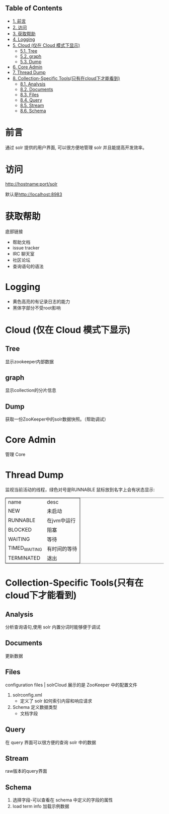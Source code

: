 <div id="table-of-contents">
<h2>Table of Contents</h2>
<div id="text-table-of-contents">
<ul>
<li><a href="#orgb8e51ba">1. 前言</a></li>
<li><a href="#org6f0fd44">2. 访问</a></li>
<li><a href="#orgde2a4ed">3. 获取帮助</a></li>
<li><a href="#orgd6fac92">4. Logging</a></li>
<li><a href="#org18dfa23">5. Cloud (仅在 Cloud 模式下显示)</a>
<ul>
<li><a href="#orge0e64e4">5.1. Tree</a></li>
<li><a href="#org4348a81">5.2. graph</a></li>
<li><a href="#org46fbb60">5.3. Dump</a></li>
</ul>
</li>
<li><a href="#org77dd2ad">6. Core Admin</a></li>
<li><a href="#orgcdaeda7">7. Thread Dump</a></li>
<li><a href="#org4cba003">8. Collection-Specific Tools(只有在cloud下才能看到)</a>
<ul>
<li><a href="#org8487f71">8.1. Analysis</a></li>
<li><a href="#org56b540f">8.2. Documents</a></li>
<li><a href="#orgecdd3a9">8.3. Files</a></li>
<li><a href="#org528b590">8.4. Query</a></li>
<li><a href="#orgabd4c59">8.5. Stream</a></li>
<li><a href="#orga04a83b">8.6. Schema</a></li>
</ul>
</li>
</ul>
</div>
</div>

<a id="orgb8e51ba"></a>

# 前言

通过 solr 提供的用户界面,
可以很方便地管理 solr 并且能提高开发效率。


<a id="org6f0fd44"></a>

# 访问

<http://hostname:port/solr>

默认是<http://localhost:8983>


<a id="orgde2a4ed"></a>

# 获取帮助

底部链接

-   帮助文档
-   issue tracker
-   IRC 聊天室
-   社区论坛
-   查询语句的语法


<a id="orgd6fac92"></a>

# Logging

-   黄色高亮的有记录日志的能力
-   黑体字部分不受root影响


<a id="org18dfa23"></a>

# Cloud (仅在 Cloud 模式下显示)


<a id="orge0e64e4"></a>

## Tree

显示zookeeper内部数据


<a id="org4348a81"></a>

## graph

显示collection的分片信息


<a id="org46fbb60"></a>

## Dump

获取一份ZooKeeper中的solr数据快照。（帮助调试）


<a id="org77dd2ad"></a>

# Core Admin

管理 Core 


<a id="orgcdaeda7"></a>

# Thread Dump

监视当前活动的线程，绿色对号是RUNNABLE
鼠标放到名字上会有状态显示:

<table border="2" cellspacing="0" cellpadding="6" rules="groups" frame="hsides">


<colgroup>
<col  class="org-left" />

<col  class="org-left" />
</colgroup>
<tbody>
<tr>
<td class="org-left">name</td>
<td class="org-left">desc</td>
</tr>


<tr>
<td class="org-left">NEW</td>
<td class="org-left">未启动</td>
</tr>


<tr>
<td class="org-left">RUNNABLE</td>
<td class="org-left">在jvm中运行</td>
</tr>


<tr>
<td class="org-left">BLOCKED</td>
<td class="org-left">阻塞</td>
</tr>


<tr>
<td class="org-left">WAITING</td>
<td class="org-left">等待</td>
</tr>


<tr>
<td class="org-left">TIMED<sub>WAITING</sub></td>
<td class="org-left">有时间的等待</td>
</tr>


<tr>
<td class="org-left">TERMINATED</td>
<td class="org-left">退出</td>
</tr>
</tbody>
</table>


<a id="org4cba003"></a>

# Collection-Specific Tools(只有在cloud下才能看到)


<a id="org8487f71"></a>

## Analysis

分析查询语句,使用 solr 内置分词时能够便于调试


<a id="org56b540f"></a>

## Documents

更新数据


<a id="orgecdd3a9"></a>

## Files

configuration files | solrCloud 展示的是 ZooKeeper 中的配置文件

1.  solrconfig.xml
    -   定义了 solr 如何索引内容和响应请求
2.  Schema 定义数据类型
    -   文档字段


<a id="org528b590"></a>

## Query

在 query 界面可以很方便的查询 solr 中的数据


<a id="orgabd4c59"></a>

## Stream

raw版本的query界面


<a id="orga04a83b"></a>

## Schema

1.  选择字段-可以查看在 schema 中定义的字段的属性
2.  load term info 加载示例数据

